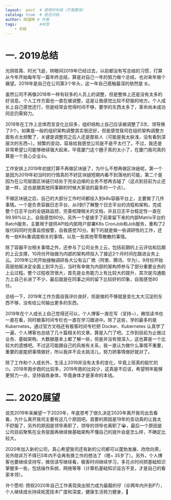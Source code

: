```yaml
---
layout:  post  # 使用的布局（不需要改）
catalog: true  # 是否归档
author: 陈国林 # 作者
tags:          #标签
    - 总结
---
```


# 一. 2019总结
光阴荏苒、时光飞逝，转眼间2019年已经过去，以前都没有写总结的习惯，打算从今年开始每年写一篇年终总结，算是对自己一年的努力做个总结，也对来年做个展望。2019年是自己在公司第3个年头，这一年自己感触最深的依然是 `变`。

虽然公司不再像2018年一样有较多的人员上的调整，但是整体上还是没有太多的好消息。个人工作方面也一直在被调整，这是让我感觉比较不舒服的地方。个人成长上自己感觉还行，但是经常会觉得时间不够，要学的东西太多了，革命尚未成功同志仍需努力。

2019年在工作上总体而言变化比较多，组织结构上自己应该被调整了3次、领导换了3个。如果是一般的组织架构调整其实倒还好，但是感觉我司在组织架构调整方面有点太频繁了，关键是调整完之后人还是那些人（可能是我太肤浅，没有看到深层次的东西~）。频繁的变动，容易给我感觉公司是不是不太行了。不过，我还是非常希望公司能够继续强大起来，毕竟厦门这个圈子真的太小了，在厦门我司真的算是一个良心企业👍。

工作安排上2019年初就打算不再做区块链了，为什么不想再做区块链呢，第一个是因为2019年初当时的行情真的不好区块链短期内看不到落地的可能，第二个是因为在公司层面区块链已经处于完全边缘的业务不想再去碰了（这点到目前为止还是一样，这也是跟其他同事聊的时候大家说的最多的一个点）。

不做区块链之后，自己的大部分工作时间都投入到k8s容器平台上，主要做了几件事情。一个是负责容器日志平台，从0到1了解整个日志平台的流程和架构，完成整个日志平台的全链路监控，完善梳理相关的文档，并且日志平台稳定性一直在99.99%以上，自我感觉80分。另外一个是接手了前辈留下来的内部Matrix平台的Batch服务，主要用于提供API给内部用户部署K8s CronJob和Job服务，重构了2版代码同时完善监控报警，自我感觉70分。剩下的就是做一些调研性的工作，还有一些K8s重调度相关的事情，以及一些其他零零散散的事情。

除了容器平台相关事情之外，还参与了公司业务上云，包括前期的上云评估和后期的上云支撑，10月份开始做为内部的架构师投入了接近2个月时间在跟进业务上云。2019年公司开始接触调研各大公有云厂商（阿里、腾讯、华为），9月份开始高层拍板决定全面上到华为云，当时有幸做为内部的架构师参与了部分重要业务的上云过程。整个过程收货很大，首先是业务能力上有比较大的提升，其次是沟通能力上自己长进了不少，最后就是在同事之间的留下比较好的印象，自我感觉80分。

总结一下，2019年工作方面自我评价良好，但是做的不够就是变化太大沉淀的东西不够，没有给公司输出更多的东西。

2019年在个人成长上自己觉得还可以，个人博客一直在写（坚持~），微信读书也一直在看，同时极客时间专栏也一直在学习跟进中。除了这些，学的最多的是 Kubernetes，通过官方文档还有极客时间专栏把 Docker、Kubernetes 认真学了一遍，个人博客也总结了几十篇相关的文章，算是入门了吧。工作到目前为止做过业务、基础架构、大数据基本上都了解一些，但是并没有很深入，这也算是一个比较大的遗憾吧。不过这可能跟自己的风格有关系，我一直认为做什么事情不重要，重要的是能把事情做好，所以我并不会太挑活儿，努力把事情做好就对了。

除了工作和个人成长外，生活上2019并没有太多的变化，毕竟上班真的挺忙的🙄。2018年跑步跑的比较多，2019年跑的比较少，这真是不应该，希望明年能够更努力一点，坚持锻炼身体，毕竟身体才是革命的本钱。

# 二. 2020展望
说完2019年来展望一下2020年，年底思考了很久决定2020年离开我司出去看看，为什么离开我司主要有这几个原因吧。首要的原因是19年的变动真的让我太不舒服了，另外的原因是领导离职了，领导的领导也离职了😭，最后一个原因是公司目前聚焦在业务层面再继续做基础架构不懂自己的提升会是怎么样，不确定比较大。

2020年加入新的公司，真心希望我司还有新的公司都可以蓬勃发展、欣欣向荣，另外除非万不得已5年内不会再有换工作的想法了（嗯~ 35岁了）。另外，个人博客也要继续坚持写，微信读写继续看，极客时间继续学习，多花点时间把基础知识掌握多一些，包括操作系统、网络等等（计算机基础知识亘古不变，才是自己的看家本领）。

许个愿呗: 预祝2020年自己工作表现突出努力成为最靓的仔（😝两年内升到P7），个人继续成长持续拓宽技术广度和深度，健康生活努力健身，💪

